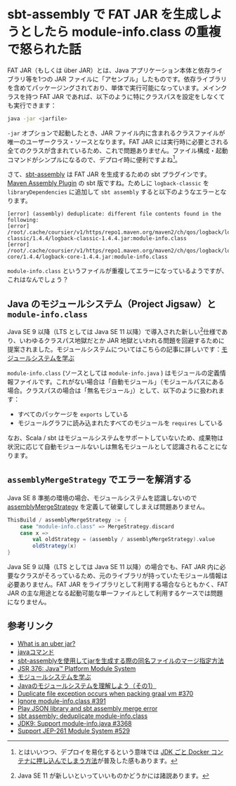 # sbt-assembly で FAT JAR を生成しようとしたら module-info.class の重複で怒られた話

FAT JAR（もしくは über JAR）とは、Java アプリケーション本体と依存ライブラリ等を1つの JAR ファイルに「アセンブル」したものです。依存ライブラリを含めてパッケージングされており、単体で実行可能になっています。メインクラスを持つ FAT JAR であれば、以下のように特にクラスパスを設定をしなくても実行できます：

```bash
java -jar <jarfile>
```

`-jar` オプションで起動したとき、JAR ファイル内に含まれるクラスファイルが唯一のユーザークラス・ソースとなります。FAT JAR には実行時に必要とされる全てのクラスが含まれているため、これで問題ありません。ファイル構成・起動コマンドがシンプルになるので、デプロイ時に便利ですよね[^1]。

[^1]: とはいいつつ、デプロイを易化するという意味では [JDK ごと Docker コンテナに押し込んでしまう方法](https://qiita.com/yokra9/items/dd560305ccb5fc8cd6e1)が普及した感もあります。

さて、[sbt-assembly](https://github.com/sbt/sbt-assembly) は FAT JAR を生成するための sbt プラグインです。[Maven Assembly Plugin](https://maven.apache.org/plugins/maven-assembly-plugin/index.html) の sbt 版ですね。ためしに `logback-classic` を `libraryDependencies` に追加して `sbt assembly` すると以下のようなエラーとなります。

```log
[error] (assembly) deduplicate: different file contents found in the following:
[error] /root/.cache/coursier/v1/https/repo1.maven.org/maven2/ch/qos/logback/logback-classic/1.4.4/logback-classic-1.4.4.jar:module-info.class
[error] /root/.cache/coursier/v1/https/repo1.maven.org/maven2/ch/qos/logback/logback-core/1.4.4/logback-core-1.4.4.jar:module-info.class
```

`module-info.class` というファイルが重複してエラーになっているようですが、これはなんでしょう？

## Java のモジュールシステム（Project Jigsaw）と `module-info.class`

Java SE 9 以降（LTS としては Java SE 11 以降）で導入された新しい[^2]仕様であり、いわゆるクラスパス地獄だとか JAR 地獄といわれる問題を回避するために提案されました。モジュールシステムについてはこちらの記事に詳しいです：[モジュールシステムを学ぶ](https://qiita.com/opengl-8080/items/93c8e0cf58654d5f73cb)

[^2]: Java SE 11 が新しいといっていいものかどうかには諸説あります。

`module-info.class` (ソースとしては `module-info.java` ) はモジュールの定義情報ファイルです。これがない場合は「自動モジュール」（モジュールパスにある場合。クラスパスの場合は「無名モジュール」）として、以下のように扱われます：

* すべてのパッケージを `exports` している
* モジュールグラフに読み込まれたすべてのモジュールを `requires` している

なお、Scala / sbt はモジュールシステムをサポートしていないため、成果物は状況に応じて自動モジュールないしは無名モジュールとして認識されることになります。

## `assemblyMergeStrategy` でエラーを解消する

Java SE 8 準拠の環境の場合、モジュールシステムを認識しないので [assemblyMergeStrategy](https://github.com/sbt/sbt-assembly#merge-strategy) を定義して破棄してしまえば問題ありません。

```sbt:build.sbt
ThisBuild / assemblyMergeStrategy := {
    case "module-info.class" => MergeStrategy.discard
    case x =>
        val oldStrategy = (assembly / assemblyMergeStrategy).value
        oldStrategy(x)
}
```

Java SE 9 以降（LTS としては Java SE 11 以降）の場合でも、FAT JAR 内に必要なクラスがそろっているため、元のライブラリが持っていたモジュール情報は必要ありません。FAT JAR をライブラリとして利用する場合ならともかく、FAT JAR の主な用途となる起動可能な単一ファイルとして利用するケースでは問題になりません。

## 参考リンク

* [What is an uber jar?](https://stackoverflow.com/questions/11947037/what-is-an-uber-jar)
* [javaコマンド](https://docs.oracle.com/javase/jp/17/docs/specs/man/java.html)
* [sbt-assemblyを使用してjarを生成する際の同名ファイルのマージ指定方法](https://www.sassy-blog.com/entry/20171220/1513777494)
* [JSR 376: Java™ Platform Module System](https://jcp.org/en/jsr/detail?id=376)
* [モジュールシステムを学ぶ](https://qiita.com/opengl-8080/items/93c8e0cf58654d5f73cb)
* [Javaのモジュールシステムを理解しよう（その1）](https://news.mynavi.jp/techplus/article/imajava-4/)
* [Duplicate file exception occurs when packing graal vm #370](https://github.com/sbt/sbt-assembly/issues/370)
* [Ignore module-info.class #391](https://github.com/sbt/sbt-assembly/issues/391)
* [Play JSON library and sbt assembly merge error](https://stackoverflow.com/a/60114988/86485)
* [sbt assembly: deduplicate module-info.class](https://stackoverflow.com/questions/54834125/sbt-assembly-deduplicate-module-info-clas)
* [JDK9: Support module-info.java #3368](https://github.com/sbt/sbt/issues/3368)
* [Support JEP-261 Module System #529](https://github.com/scala/scala-dev/issues/529)
